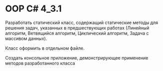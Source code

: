 # OOP C# 4_3.1
Разработать статический класс, содержащий статические методы для решения задач, указанных в предшествующих работах (Линейный алгоритм, Ветвящийся алгоритм, Циклический алгоритм, Задача с массивом данных).

Класс оформить в отдельном файле.

Создать консольное приложение, демонстрирующее применение методов разработанного класса

